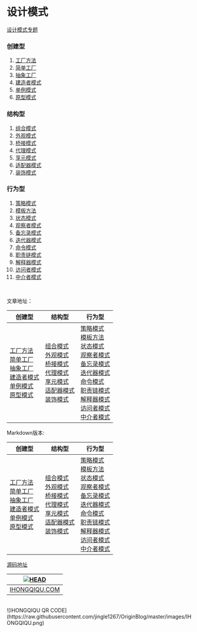 设计模式
=======

[设计模式专题](http://ihongqiqu.com/categories/%E8%AE%BE%E8%AE%A1%E6%A8%A1%E5%BC%8F/) <br>

### 创建型

1. [工厂方法](https://github.com/worthed/OriginBlog/blob/master/articles/FactoryMethodPattern.md)
2. [简单工厂](https://github.com/worthed/OriginBlog/blob/master/articles/SimpleFactoryPattern.md) 
3. [抽象工厂](https://github.com/worthed/OriginBlog/blob/master/articles/AbstractFactoryPattern.md)
4. [建造者模式](https://github.com/worthed/OriginBlog/blob/master/articles/BuilderPattern.md)
5. [单例模式](https://github.com/worthed/OriginBlog/blob/master/articles/SingletonPattern.md)
6. [原型模式](https://github.com/worthed/OriginBlog/blob/master/articles/PrototypePattern.md)

### 结构型

1. [组合模式](https://github.com/worthed/OriginBlog/blob/master/articles/CompositePattern.md) 
2. [外观模式](https://github.com/worthed/OriginBlog/blob/master/articles/FacadePattern.md) 
3. [桥接模式](https://github.com/worthed/OriginBlog/blob/master/articles/BridgePattern.md) 
4. [代理模式](https://github.com/worthed/OriginBlog/blob/master/articles/ProxyPattern.md) 
5. [享元模式](https://github.com/worthed/OriginBlog/blob/master/articles/FlyweightPattern.md)
6. [适配器模式](https://github.com/worthed/OriginBlog/blob/master/articles/AdapterPattern.md) 
7. [装饰模式](https://github.com/worthed/OriginBlog/blob/master/articles/DecoratorPattern.md)

### 行为型

1. [策略模式](https://github.com/worthed/OriginBlog/blob/master/articles/StrategyPattern.md) 
2. [模板方法](https://github.com/worthed/OriginBlog/blob/master/articles/TemplateMethodPattern.md) 
3. [状态模式](https://github.com/worthed/OriginBlog/blob/master/articles/StatePattern.md)
4. [观察者模式](https://github.com/worthed/OriginBlog/blob/master/articles/ObserverPattern.md) 
5. [备忘录模式](https://github.com/worthed/OriginBlog/blob/master/articles/MementoPattern.md) 
6. [迭代器模式](https://github.com/worthed/OriginBlog/blob/master/articles/IteratorPattern.md) 
7. [命令模式](https://github.com/worthed/OriginBlog/blob/master/articles/CommandPattern.md) 
8. [职责链模式](https://github.com/worthed/OriginBlog/blob/master/articles/ChainOfResponsibilityPattern.md) 
9. [解释器模式](https://github.com/worthed/OriginBlog/blob/master/articles/InterpreterPattern.md) 
10. [访问者模式](https://github.com/worthed/OriginBlog/blob/master/articles/VisitorPattern.md) 
11. [中介者模式](https://github.com/worthed/OriginBlog/blob/master/articles/MediatorPattern.md)

<br/>


文章地址：

创建型 | 结构型 | 行为型 
 --- | --- | --- 
[工厂方法](http://ihongqiqu.com/2014/11/21/factorymethodpattern/)<br>[简单工厂](http://ihongqiqu.com/2014/11/22/simplefactorypattern/) <br>[抽象工厂](http://ihongqiqu.com/2014/11/24/abstractfactorypattern/)<br>[建造者模式](http://ihongqiqu.com/2014/11/30/builderpattern/)<br>[单例模式](http://ihongqiqu.com/2014/12/08/singletonpattern/)<br>[原型模式](http://ihongqiqu.com/2014/11/27/prototypepattern/) <br> | [组合模式](http://ihongqiqu.com/2014/12/04/compositepattern/) <br>[外观模式](http://ihongqiqu.com/2014/11/29/facadepattern/) <br>[桥接模式](http://ihongqiqu.com/2014/12/09/bridgepattern/) <br>[代理模式](http://ihongqiqu.com/2014/11/25/proxypattern/) <br>[享元模式](http://ihongqiqu.com/2016/09/19/Flyweight-Pattern/) <br> [适配器模式](http://ihongqiqu.com/2014/12/02/adapterpattern/) <br>[装饰模式](http://ihongqiqu.com/2014/11/20/design-pattern-decorator/) <br> | [策略模式](http://ihongqiqu.com/2014/11/23/strategypattern/) <br>[模板方法](http://ihongqiqu.com/2014/11/28/templatemethodpattern/) <br>[状态模式](http://ihongqiqu.com/2014/11/26/statepattern/) <br> [观察者模式](http://ihongqiqu.com/2014/12/01/observerpattern/) <br>[备忘录模式](http://ihongqiqu.com/2014/12/03/mementopattern/) <br>[迭代器模式](http://ihongqiqu.com/2014/12/05/iteratorpattern/) <br>[命令模式](http://ihongqiqu.com/2016/09/13/Command-Design-Pattern/) <br>[职责链模式](http://ihongqiqu.com/2016/09/13/Chain-of-Responsibility/) <br>[解释器模式](http://ihongqiqu.com/2016/09/14/Interpreter-Pattern/) <br>[访问者模式](http://ihongqiqu.com/2016/09/20/Visitor-Pattern/) <br>[中介者模式](http://ihongqiqu.com/2016/09/18/Mediator-Pattern/) <br> 


Markdown版本:

创建型 | 结构型 | 行为型
---|---|---
[工厂方法](https://github.com/worthed/OriginBlog/blob/master/articles/FactoryMethodPattern.md)<br>[简单工厂](https://github.com/worthed/OriginBlog/blob/master/articles/SimpleFactoryPattern.md) <br>[抽象工厂](https://github.com/worthed/OriginBlog/blob/master/articles/AbstractFactoryPattern.md)<br>[建造者模式](https://github.com/worthed/OriginBlog/blob/master/articles/BuilderPattern.md)<br>[单例模式](https://github.com/worthed/OriginBlog/blob/master/articles/SingletonPattern.md)<br>[原型模式](https://github.com/worthed/OriginBlog/blob/master/articles/PrototypePattern.md) <br> | [组合模式](https://github.com/worthed/OriginBlog/blob/master/articles/CompositePattern.md) <br>[外观模式](https://github.com/worthed/OriginBlog/blob/master/articles/FacadePattern.md) <br>[桥接模式](https://github.com/worthed/OriginBlog/blob/master/articles/BridgePattern.md) <br>[代理模式](https://github.com/worthed/OriginBlog/blob/master/articles/ProxyPattern.md) <br>[享元模式](https://github.com/worthed/OriginBlog/blob/master/articles/FlyweightPattern.md) <br> [适配器模式](https://github.com/worthed/OriginBlog/blob/master/articles/AdapterPattern.md) <br>[装饰模式](https://github.com/worthed/OriginBlog/blob/master/articles/DecoratorPattern.md) <br> | [策略模式](https://github.com/worthed/OriginBlog/blob/master/articles/StrategyPattern.md) <br>[模板方法](https://github.com/worthed/OriginBlog/blob/master/articles/TemplateMethodPattern.md) <br>[状态模式](https://github.com/worthed/OriginBlog/blob/master/articles/StatePattern.md) <br> [观察者模式](https://github.com/worthed/OriginBlog/blob/master/articles/ObserverPattern.md) <br>[备忘录模式](https://github.com/worthed/OriginBlog/blob/master/articles/MementoPattern.md) <br>[迭代器模式](https://github.com/worthed/OriginBlog/blob/master/articles/IteratorPattern.md) <br>[命令模式](https://github.com/worthed/OriginBlog/blob/master/articles/CommandPattern.md) <br>[职责链模式](https://github.com/worthed/OriginBlog/blob/master/articles/ChainOfResponsibilityPattern.md) <br>[解释器模式](https://github.com/worthed/OriginBlog/blob/master/articles/InterpreterPattern.md) <br>[访问者模式](https://github.com/worthed/OriginBlog/blob/master/articles/VisitorPattern.md) <br>[中介者模式](https://github.com/worthed/OriginBlog/blob/master/articles/MediatorPattern.md) <br>

[源码地址](https://github.com/jingle1267/DesignPattern) <br>

| [![HEAD](https://avatars2.githubusercontent.com/u/3887795?v=2&s=120)](http://worthed.com "Visit worthed.com") |
|---|
| [IHONGQIQU.COM](http://ihongqiqu.com) |
<br>
![IHONGQIQU QR CODE](https://raw.githubusercontent.com/jingle1267/OriginBlog/master/images/IHONGQIQU.png)


